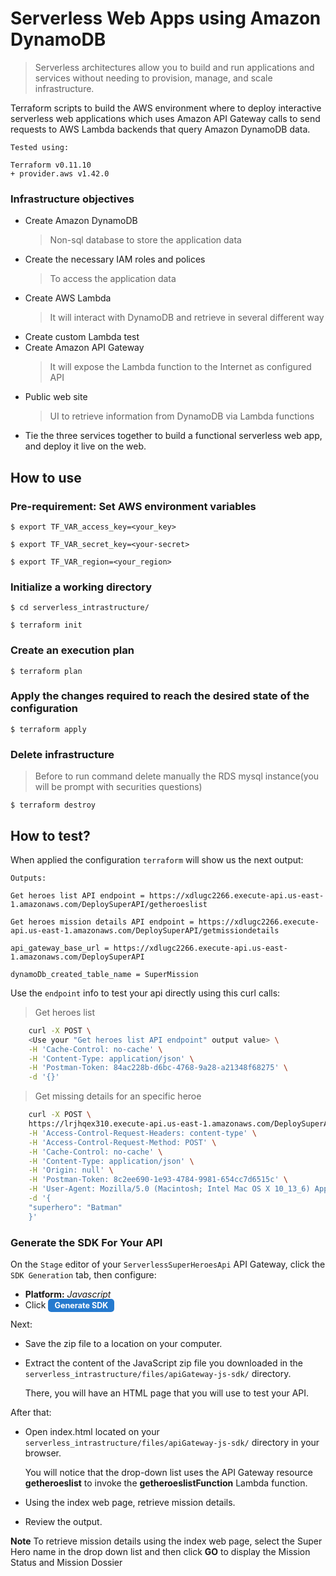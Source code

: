 # Serverless Web Apps using Amazon DynamoDB

> Serverless architectures allow you to build and run applications and services without needing to provision, manage, and scale infrastructure.

Terraform scripts to build the AWS environment where to deploy interactive serverless web applications which uses Amazon API Gateway calls to send requests to AWS Lambda backends that query Amazon DynamoDB data.

```
Tested using:

Terraform v0.11.10
+ provider.aws v1.42.0
```

### Infrastructure objectives

- Create Amazon DynamoDB
  > Non-sql database to store the application data
- Create the necessary IAM roles and polices
  > To access the application data
- Create AWS Lambda
  > It will interact with DynamoDB and retrieve in several different way
- Create custom Lambda test
- Create Amazon API Gateway
  > It will expose the Lambda function to the Internet as configured API
- Public web site
  > UI to retrieve information from DynamoDB via Lambda functions
- Tie the three services together to build a functional serverless web app, and deploy it live on the web.

## How to use

### Pre-requirement: Set AWS environment variables

```
$ export TF_VAR_access_key=<your_key>

$ export TF_VAR_secret_key=<your-secret>

$ export TF_VAR_region=<your_region>
```

### Initialize a working directory

`$ cd serverless_intrastructure/`

`$ terraform init`

### Create an execution plan

`$ terraform plan`

### Apply the changes required to reach the desired state of the configuration

`$ terraform apply`

### Delete infrastructure

> Before to run command delete manually the RDS mysql instance(you will be prompt with securities questions)

`$ terraform destroy`

## How to test?

When applied the configuration `terraform` will show us the next output:

```
Outputs:

Get heroes list API endpoint = https://xdlugc2266.execute-api.us-east-1.amazonaws.com/DeploySuperAPI/getheroeslist

Get heroes mission details API endpoint = https://xdlugc2266.execute-api.us-east-1.amazonaws.com/DeploySuperAPI/getmissiondetails

api_gateway_base_url = https://xdlugc2266.execute-api.us-east-1.amazonaws.com/DeploySuperAPI

dynamoDb_created_table_name = SuperMission
```

Use the `endpoint` info to test your api directly using this curl calls:

> Get heroes list

```bash
    curl -X POST \
    <Use your "Get heroes list API endpoint" output value> \
    -H 'Cache-Control: no-cache' \
    -H 'Content-Type: application/json' \
    -H 'Postman-Token: 84ac228b-d6bc-4768-9a28-a21348f68275' \
    -d '{}'
```

> Get missing details for an specific heroe

```bash
    curl -X POST \
    https://lrjhqex310.execute-api.us-east-1.amazonaws.com/DeploySuperAPI/getmissiondetails \
    -H 'Access-Control-Request-Headers: content-type' \
    -H 'Access-Control-Request-Method: POST' \
    -H 'Cache-Control: no-cache' \
    -H 'Content-Type: application/json' \
    -H 'Origin: null' \
    -H 'Postman-Token: 8c2ee690-1e93-4784-9981-654cc7d6515c' \
    -H 'User-Agent: Mozilla/5.0 (Macintosh; Intel Mac OS X 10_13_6) AppleWebKit/537.36 (KHTML, like Gecko) Chrome/72.0.3604.0 Safari/537.36' \
    -d '{
    "superhero": "Batman"
    }'
```

### Generate the SDK For Your API

On the `Stage` editor of your `ServerlessSuperHeroesApi` API Gateway, click the `SDK Generation` tab, then configure:

<ul>
<li>
<strong>Platform:</strong> <em>Javascript</em>
</li>
<li>Click <span style="background-color:#257ACF;font-weight:bold;font-size:90%;color:white;border-radius:5px;padding-top:3px;padding-bottom:3px;padding-left:10px;padding-right:10px;">Generate SDK</span>
</li>
</ul>

Next:
<ul>
<li><p>Save the zip file to a location on your computer.</p></li>
<li><p>Extract the content of the JavaScript zip file you downloaded in the <code>serverless_intrastructure/files/apiGateway-js-sdk/</code> directory.</p>
<p>There, you will have an HTML page that you will use to test your API.</p>
</li>
</ul>

After that:
<ul>
<li><p>Open index.html located on your <code>serverless_intrastructure/files/apiGateway-js-sdk/</code> directory in your browser.</p>
<p>You will notice that the drop-down list uses the API Gateway resource <strong>getheroeslist</strong> to invoke the <strong>getheroeslistFunction</strong> Lambda function.</p>
</li>
<li><p>Using the index web page, retrieve mission details.</p></li>
<li><p>Review the output.</p></li>
</ul>

<p><strong>Note</strong> To retrieve mission details using the index web page, select the Super Hero name in the drop down list and then click <strong>GO</strong> to display the Mission Status and Mission Dossier</p>


